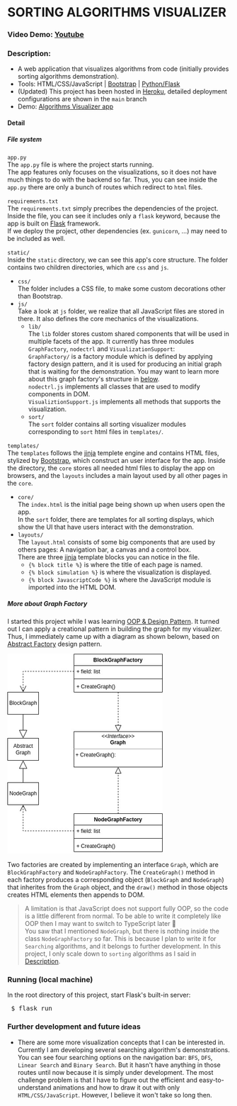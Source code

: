# SORTING ALGORITHMS VISUALIZER
### Video Demo:  [Youtube](https://youtu.be/E36MedpgrE8)
### Description:
- A web application that visualizes algorithms from code (initially provides sorting algorithms demonstration).
- Tools: 
HTML/CSS/JavaScript 
| [Bootstrap](https://getbootstrap.com/)
| [Python/Flask](https://flask.palletsprojects.com/en/2.2.x/)
- (Updated) This project has been hosted in 
[Heroku](https://www.heroku.com), 
detailed deployment configurations are shown in the <code>main</code> branch
- Demo: [Algorithms Visualizer app](https://tuss-algorithm-visualizer.herokuapp.com/)

#### Detail
##### File system

<code>app.py</code><br>
The <code>app.py</code> file is where the project starts running.<br>
The app features only focuses on the visualizations, so it does not have much things to do with the backend so far.
Thus, you can see inside the <code>app.py</code> there are only a bunch of routes which redirect to 
<code>html</code> files.<br>

<code>requirements.txt</code><br>
The <code>requirements.txt</code> simply precribes the dependencies of the project.
Inside the file, you can see it includes only a <code>flask</code> keyword, because the app is built on 
[Flask](https://flask.palletsprojects.com/en/2.2.x/) framework.<br>
If we deploy the project, other dependencies (ex. <code>gunicorn</code>, ...) may need to be included as well.<br>

<code>static/</code><br>
Inside the <code>static</code> directory, we can see this app's core structure.
The folder contains two children directories, which are 
<code>css</code> and <code>js</code>.
- <code>css/</code><br>
The folder includes a CSS file, to make some custom decorations other than Bootstrap.
- <code>js/</code><br>
Take a look at <code>js</code> folder, we realize that all JavaScript files are stored in there.
It also defines the core mechanics of the visualizations.
    + <code>lib/</code><br>
    The <code>lib</code> folder stores custom shared components that will be used in multiple facets of the app.
    It currently has three modules 
    <code>GraphFactory</code>, <code>nodectrl</code> and <code>VisualizationSupport</code>:<br>
    <code>GraphFactory/</code> is a factory module which is defined by applying factory design pattern, and it is 
    used for producing an initial graph that is waiting for the demonstration. You may want to learn more about this 
    graph factory's structure in [below](#more-about-graph-factory).<br>
    <code>nodectrl.js</code> implements all classes that are used to modify components in DOM.<br>
    <code>VisualiztionSupport.js</code> implements all methods that supports the visualization.<br>
    + <code>sort/</code><br>
    The <code>sort</code> folder contains all sorting visualizer modules corresponding to <code>sort</code> html files in 
    <code>templates/</code>.<br>

<code>templates/</code><br>
The <code>templates</code> follows the [jinja](https://jinja.palletsprojects.com/en/3.1.x/) templete engine and contains
HTML files, stylized by [Bootstrap](https://getbootstrap.com/), which construct an user interface for the app.
Inside the directory, the <code>core</code> stores all needed html files to display the app on browsers,
and the <code>layouts</code> includes a main layout used by all other pages in the <code>core</code>.
- <code>core/</code><br>
The <code>index.html</code> is the initial page being shown up when users open the app.<br>
In the <code>sort</code> folder, there are templates for all sorting displays, which show the UI that have users interact
with the demonstration.
- <code>layouts/</code><br>
The <code>layout.html</code> consists of some big components that are used by others pages: A navigation bar, a canvas
and a control box.<br>
There are three [jinja](https://jinja.palletsprojects.com/en/3.1.x/) template blocks you can notice in the file.<br>
    + <code>{% block title %}</code> is where the title of each page is named.
    + <code>{% block simulation %}</code> is where the visualization is displayed.
    + <code>{% block JavascriptCode %}</code> is where the JavaScript module is imported into the HTML DOM.

##### More about Graph Factory
<!-- <code>Graph Factory</code><br> -->
I started this project while I was learning [OOP & Design Pattern](https://refactoring.guru/design-patterns).
It turned out I can apply a creational pattern in building the graph for my visualizer. Thus, I immediately 
came up with a diagram as shown belown, based on [Abstract Factory](https://refactoring.guru/design-patterns/abstract-factory)
design pattern.

![Factory Diagram](docs/factoryDiagram.jpg)

Two factories are created by implementing an interface <code>Graph</code>, which are <code>BlockGraphFactory</code> and
<code>NodeGraphFactory</code>. The <Code>CreateGraph()</code> method in each factory produces a corresponding object
(<code>BlockGraph</code> and <code>NodeGraph</code>) that inherites from the <code>Graph</code> object, and the 
<code>draw()</code> method in those objects creates HTML elements then appends to DOM.

> A limitation is that JavaScript does not support fully OOP, so the code is a little different from normal. To be able to write it
> completely like OOP then I may want to switch to TypeScript later 🤔<br>
> You saw that I mentioned <code>NodeGraph</code>, but there is nothing inside the class <code>NodeGraphFactory</code> so far. This
> is because I plan to write it for <code>Searching</code> algorithms, and it belongs to further development. In this project, I only
> scale down to <code>sorting</code> algorithms as I said in [Description](#description).

### Running (local machine)
In the root directory of this project, start Flask's built-in server:<br>
<pre> $ flask run </pre>

### Further development and future ideas
- There are some more visualization concepts that I can be interested in. Currently I am developing several searching algorithm's 
demonstrations. You can see four searching options on the navigation bar: <code>BFS</code>, <code>DFS</code>, 
<code>Linear Search</code> and <code>Binary Search</code>. But it hasn't have anything in those routes until now because it is
simply under development. The most challenge problem is that I have to figure out the efficient and easy-to-understand animations 
and how to draw it out with only <code>HTML/CSS/JavaScript</code>. However, I believe it won't take so long then.
